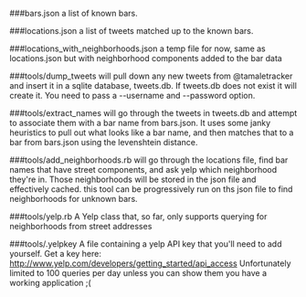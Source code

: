 ###bars.json
a list of known bars.

###locations.json
a list of tweets matched up to the known bars.

###locations_with_neighborhoods.json
a temp file for now, same as locations.json but with
neighborhood components added to the bar data

###tools/dump_tweets
will pull down any new tweets from @tamaletracker and insert it in
a sqlite database, tweets.db. If tweets.db does not exist it will
create it. You need to pass a --username and --password option.

###tools/extract_names
will go through the tweets in tweets.db and attempt to associate
them with a bar name from bars.json. It uses some janky heuristics
to pull out what looks like a bar name, and then matches that to
a bar from bars.json using the levenshtein distance.

###tools/add_neighborhoods.rb
will go through the locations file, find bar names that have street
components, and ask yelp which neighborhood they're in.  Those
neighborhoods will be stored in the json file and effectively
cached.  this tool can be progressively run on ths json file
to find neighborhoods for unknown bars.

###tools/yelp.rb
A Yelp class that, so far, only supports querying for neighborhoods
from street addresses

###tools/.yelpkey
A file containing a yelp API key that you'll need to add yourself.
Get a key here: http://www.yelp.com/developers/getting_started/api_access
Unfortunately limited to 100 queries per day unless you can show them
you have a working application ;(